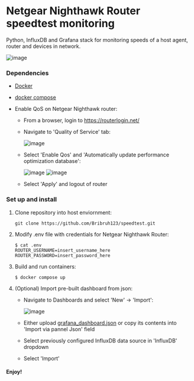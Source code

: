 # Netgear Nighthawk Router speedtest monitoring

Python, InfluxDB and Grafana stack for monitoring speeds of a host agent, router and devices in network. 


![image](https://github.com/Bribruh123/speedtest/assets/87781032/3595edac-eec5-4bb3-a2ae-1827a84373f4)

### Dependencies

- [Docker](https://docs.docker.com/engine/install/)

- [docker compose](https://docs.docker.com/compose/install/linux/)

- Enable QoS on Netgear Nighthawk router:
   - From a browser, login to https://routerlogin.net/
   - Navigate to 'Quality of Service' tab:
 
      ![image](https://github.com/Bribruh123/speedtest/assets/87781032/1db24253-bf86-42d2-b1e1-688e867fe106)

   - Select 'Enable Qos' and 'Automatically update performance optimization database':

     ![image](https://github.com/Bribruh123/speedtest/assets/87781032/21600324-26a9-4977-8352-b7df3858851b)
     ![image](https://github.com/Bribruh123/speedtest/assets/87781032/93769bd1-0d51-4b15-871e-bfd597a63c06)

   - Select 'Apply' and logout of router



### Set up and install

1) Clone repository into host enviornment:

   ```
   git clone https://github.com/Bribruh123/speedtest.git
   ```

3) Modify .env file with credentials for Netgear Nighthawk Router:

   ```
   $ cat .env
   ROUTER_USERNAME=insert_username_here
   ROUTER_PASSWORD=insert_password_here
   ```

4) Build and run containers:
   ```
   $ docker compose up
   ```


5) (Optional) Import pre-built dashboard from json:
   - Navigate to Dashboards and select 'New' -> 'Import':
  
     ![image](https://github.com/Bribruh123/speedtest/assets/87781032/92626276-aab5-40fc-a753-cae308f62019)


   - Either upload [grafana_dashboard.json](https://github.com/Bribruh123/speedtest/blob/master/grafana_dashboard.json) or copy its contents into 'Import via pannel Json' field
   - Select previously configured InfluxDB data source in 'InfluxDB' dropdown
   - Select 'Import'

#### Enjoy!



